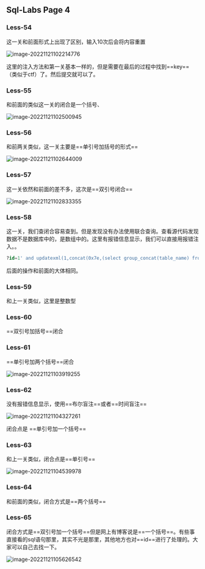 ## Sql-Labs Page 4

### Less-54

这一关和前面形式上出现了区别，输入10次后会将内容重置

![image-20221121102214776](C:\Users\HP\AppData\Roaming\Typora\typora-user-images\image-20221121102214776.png)

这里的注入方法和第一关基本一样的，但是需要在最后的过程中找到==key==（类似于ctf）了。然后提交就可以了。

### Less-55

和前面的类似这一关的闭合是一个括号、

![image-20221121102500945](C:\Users\HP\AppData\Roaming\Typora\typora-user-images\image-20221121102500945.png)

### Less-56

和前两关类似，这一关主要是==单引号加括号的形式==

![image-20221121102644009](C:\Users\HP\AppData\Roaming\Typora\typora-user-images\image-20221121102644009.png)

### Less-57

这一关依然和前面的差不多，这次是==双引号闭合==

![image-20221121102833355](C:\Users\HP\AppData\Roaming\Typora\typora-user-images\image-20221121102833355.png)

### Less-58

这一关，我们查闭合容易查到。但是发现没有办法使用联合查询。查看源代码发现数据不是数据库中的，是数组中的。这里有报错信息显示，我们可以直接用报错注入。。

```sql
?id=1' and updatexml(1,concat(0x7e,(select group_concat(table_name) from information_schema.tables where table_schema='challenges'),0x7e),1)--+
```

后面的操作和前面的大体相同。

### Less-59

和上一关类似，这里是整数型

### Less-60

==双引号加括号==闭合

### Less-61

==单引号加两个括号==闭合

![image-20221121103919255](C:\Users\HP\AppData\Roaming\Typora\typora-user-images\image-20221121103919255.png)

### Less-62

没有报错信息显示，使用==布尔盲注==或者==时间盲注==

![image-20221121104327261](C:\Users\HP\AppData\Roaming\Typora\typora-user-images\image-20221121104327261.png)

闭合点是 ==单引号加一个括号==

### Less-63

和上一关类似，闭合点是==单引号==

![image-20221121104539978](C:\Users\HP\AppData\Roaming\Typora\typora-user-images\image-20221121104539978.png)

### Less-64

和前面的类似，闭合方式是==两个括号==

### Less-65

闭合方式是==双引号加一个括号==但是网上有博客说是==一个括号==。有些事直接看的sql语句那里，其实不光是那里，其他地方也对==id==进行了处理的。大家可以自己去找一下。

![image-20221121105626542](C:\Users\HP\AppData\Roaming\Typora\typora-user-images\image-20221121105626542.png)
